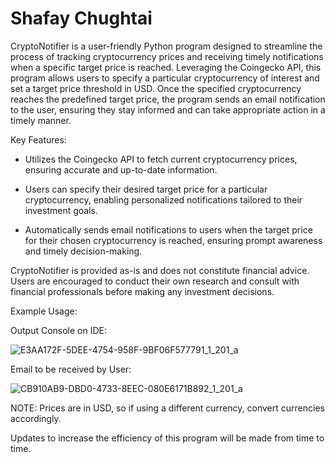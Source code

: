 # Shafay Chughtai
CryptoNotifier is a user-friendly Python program designed to streamline the process of tracking cryptocurrency prices and receiving timely notifications when a specific target price is reached. Leveraging the Coingecko API, this program allows users to specify a particular cryptocurrency of interest and set a target price threshold in USD. Once the specified cryptocurrency reaches the predefined target price, the program sends an email notification to the user, ensuring they stay informed and can take appropriate action in a timely manner.

Key Features:

- Utilizes the Coingecko API to fetch current cryptocurrency prices, ensuring accurate and up-to-date information.

- Users can specify their desired target price for a particular cryptocurrency, enabling personalized notifications tailored to their investment goals.

- Automatically sends email notifications to users when the target price for their chosen cryptocurrency is reached, ensuring prompt awareness and timely decision-making.


CryptoNotifier is provided as-is and does not constitute financial advice. Users are encouraged to conduct their own research and consult with financial professionals before making any investment decisions.


Example Usage:

Output Console on IDE:

![E3AA172F-5DEE-4754-958F-9BF06F577791_1_201_a](https://github.com/user-attachments/assets/385761d7-ccf1-48fe-8a4f-a094777ab3fb)

Email to be received by User:


![CB910AB9-DBD0-4733-8EEC-080E6171B892_1_201_a](https://github.com/user-attachments/assets/d9679c1b-17d5-43b8-8875-6161e829f3c7)





NOTE: Prices are in USD, so if using a different currency, convert currencies accordingly.


Updates to increase the efficiency of this program will be made from time to time.
